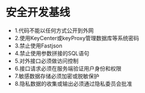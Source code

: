 # 安全开发基线
- 1.代码不能以任何方式公开到外网
- 2.使用KeyCenter或keyProxy管理数据库等系统密码
- 3.禁止使用Fastjson
- 4.禁止使用参数拼接的SQL语句
- 5.对外接口必须做访问控制
- 6.接口请求必须在服务端验证用户身份和权限
- 7.敏感数据存储必须加密或脱敏保护
- 8.隐私数据的收集或输出必须通过隐私委员会批准